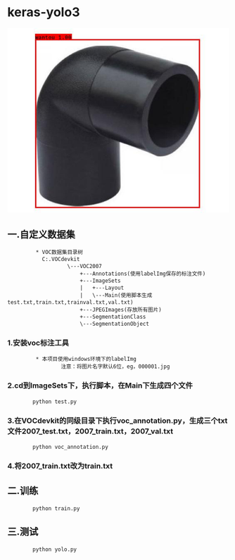# keras-yolo3 
![](https://github.com/hyhouyong/keras-yolo3/blob/master/images/images.jpg)
## 一.自定义数据集
             * VOC数据集目录树
               C:.VOCdevkit
                       \---VOC2007
                           +---Annotations(使用labelImg保存的标注文件)
                           +---ImageSets
                           |   +---Layout
                           |   \---Main(使用脚本生成test.txt,train.txt,trainval.txt,val.txt)
                           +---JPEGImages(存放所有图片)
                           +---SegmentationClass
                           \---SegmentationObject
   ### 1.安装voc标注工具
             * 本项目使用windows环境下的labelImg
                     注意：将图片名字默认6位，eg，000001.jpg
   ### 2.cd到ImageSets下，执行脚本，在Main下生成四个文件
            python test.py
   ### 3.在VOCdevkit的同级目录下执行voc_annotation.py，生成三个txt文件2007_test.txt，2007_train.txt，2007_val.txt
            python voc_annotation.py
   ### 4.将2007_train.txt改为train.txt
## 二.训练
            python train.py
## 三.测试
            python yolo.py
